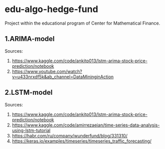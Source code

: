 # edu-algo-hedge-fund
Project within the educational program of Center for Mathematical Finance.

## 1.ARIMA-model
Sources:
1) https://www.kaggle.com/code/ankitp013/lstm-arima-stock-price-prediction/notebook
2) https://www.youtube.com/watch?v=u433nrxdf5k&ab_channel=DataMininginAction

## 2.LSTM-model
Sources:
1) https://www.kaggle.com/code/ankitp013/lstm-arima-stock-price-prediction/notebook
2) https://www.kaggle.com/code/amirrezaeian/time-series-data-analysis-using-lstm-tutorial
3) https://habr.com/ru/company/wunderfund/blog/331310/
4) https://keras.io/examples/timeseries/timeseries_traffic_forecasting/
